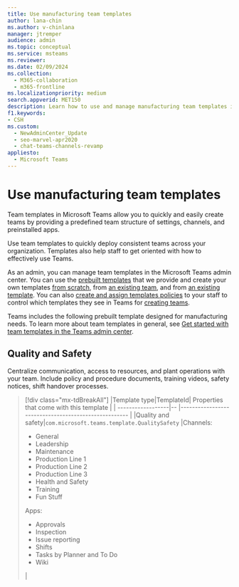 ```yaml
---
title: Use manufacturing team templates
author: lana-chin
ms.author: v-chinlana
manager: jtremper
audience: admin
ms.topic: conceptual
ms.service: msteams
ms.reviewer: 
ms.date: 02/09/2024
ms.collection: 
  - M365-collaboration
  - m365-frontline 
ms.localizationpriority: medium
search.appverid: MET150
description: Learn how to use and manage manufacturing team templates in the Team admin center to quickly and easily create teams for your manufacturing plant needs. 
f1.keywords:
- CSH
ms.custom: 
  - NewAdminCenter_Update
  - seo-marvel-apr2020
  - chat-teams-channels-revamp
appliesto: 
  - Microsoft Teams
---
```


# Use manufacturing team templates

Team templates in Microsoft Teams allow you to quickly and easily create teams by providing a predefined team structure of settings, channels, and preinstalled apps.

Use team templates to quickly deploy consistent teams across your organization. Templates also help staff to get oriented with how to effectively use Teams.

As an admin, you can manage team templates in the Microsoft Teams admin center. You can use the [prebuilt templates](get-started-with-teams-templates-in-the-admin-console.md#pre-built-team-templates-in-the-teams-admin-center) that we provide and create your own templates [from scratch](create-a-team-template.md), from [an existing team](create-template-from-existing-team.md), and from [an existing template](create-template-from-existing-template.md). You can also [create and assign templates policies](templates-policies.md) to your staff to control which templates they see in Teams for [creating teams](https://support.microsoft.com/office/create-a-team-with-team-templates-702a2977-e662-4038-bef5-bdf8ee47b17b).

Teams includes the following prebuilt template designed for manufacturing needs. To learn more about team templates in general, see [Get started with team templates in the Teams admin center](get-started-with-teams-templates-in-the-admin-console.md).

## Quality and Safety

Centralize communication, access to resources, and plant operations with your team. Include policy and procedure documents, training videos, safety notices, shift handover processes.

>[!div class="mx-tdBreakAll"]
>|Template type|TemplateId| Properties that come with this template |
>| ------------------|-- |----------------------------------------------------- |
>|Quality and safety|`com.microsoft.teams.template.QualitySafety` |Channels: <ul><li>General</li><li>Leadership</li><li>Maintenance</li><li>Production Line 1</li><li>Production Line 2</li><li>Production Line 3</li><li>Health and Safety</li><li>Training</li><li>Fun Stuff</li></ul> Apps: <ul><li>Approvals</li><li>Inspection</li><li>Issue reporting</li><li>Shifts</li> <li>Tasks by Planner and To Do</li> <li>Wiki</li> </ul>|
